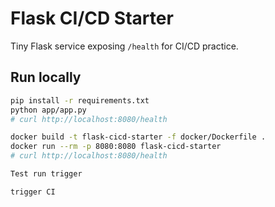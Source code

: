 # Flask CI/CD Starter

Tiny Flask service exposing `/health` for CI/CD practice.

## Run locally
```bash
pip install -r requirements.txt
python app/app.py
# curl http://localhost:8080/health

docker build -t flask-cicd-starter -f docker/Dockerfile .
docker run --rm -p 8080:8080 flask-cicd-starter
# curl http://localhost:8080/health

Test run trigger

trigger CI
